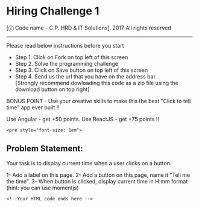 <!DOCTYPE html>
<html>

<head>
  <link rel="stylesheet" href="https://cdnjs.cloudflare.com/ajax/libs/twitter-bootstrap/3.3.7/css/bootstrap.css" />
  <script data-require="jquery@3.0.0" data-semver="3.0.0" src="https://cdnjs.cloudflare.com/ajax/libs/jquery/3.0.0/jquery.js"></script>
  <link rel="stylesheet" href="style.css" />
  <script src="script.js"></script>
</head>

<body>
  <div style="margin: 5px;">
    <h1>Hiring Challenge 1</h1>
    [&#9426; Code name - C.P. HRD & IT Solutions]. 2017 All rights reserved
    <hr> 
    <div>
      <p class="bg-primary">Please read below instructions before you start</p>
      <ul>
        <li>Step 1. Click on Fork on top left of this screen</li>
        <li>Step 2. Solve the programming challenge</li>
        <li>Step 3. Click on Save button on top left of this screen</li>
        <li>Step 4. Send us the url that you have on the address bar. <br/>
        [Strongly recommend dowloading this code as a zip file using the download button on top right]</li>
      </ul>
      <p class="bg-info">BONUS POINT - Use your creative skills to make this the best "Click to tell time" app ever built !!</p>
      <p class="bg-info">Use Angular - get <span class="badge">+50</span> points. Use ReactJS - get <span class="badge">+75</span> points !!</p>
    </div>

    <pre style="font-size: 1em">
Problem Statement:
------------------
Your task is to display current time when a user clicks on a button.

1- Add a label on this page.
2- Add a button on this page, name it "Tell me the time". 
3- When button is clicked, display current time in H:mm format 
(hint: you can use momentjs)
</pre>
    <!--Your HTML code start here, please feel free if you need to modify the entire page -->




    <!--Your HTML code ends here -->
  </div>
</body>

</html>
